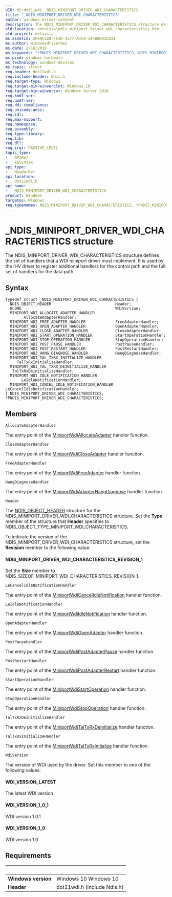 ```yaml
---
UID: NS:dot11wdi._NDIS_MINIPORT_DRIVER_WDI_CHARACTERISTICS
title: "_NDIS_MINIPORT_DRIVER_WDI_CHARACTERISTICS"
author: windows-driver-content
description: The NDIS_MINIPORT_DRIVER_WDI_CHARACTERISTICS structure defines the set of handlers that a WDI miniport driver must implement.
old-location: netvista\ndis_miniport_driver_wdi_characteristics.htm
old-project: netvista
ms.assetid: 2F69C228-FF2D-4277-A4C9-14FBADA1CD31
ms.author: windowsdriverdev
ms.date: 2/16/2018
ms.keywords: "*PNDIS_MINIPORT_DRIVER_WDI_CHARACTERISTICS, NDIS_MINIPORT_DRIVER_WDI_CHARACTERISTICS, NDIS_MINIPORT_DRIVER_WDI_CHARACTERISTICS structure [Network Drivers Starting with Windows Vista], PNDIS_MINIPORT_DRIVER_WDI_CHARACTERISTICS, PNDIS_MINIPORT_DRIVER_WDI_CHARACTERISTICS structure pointer [Network Drivers Starting with Windows Vista], _NDIS_MINIPORT_DRIVER_WDI_CHARACTERISTICS, dot11wdi/NDIS_MINIPORT_DRIVER_WDI_CHARACTERISTICS, dot11wdi/PNDIS_MINIPORT_DRIVER_WDI_CHARACTERISTICS, netvista.ndis_miniport_driver_wdi_characteristics"
ms.prod: windows-hardware
ms.technology: windows-devices
ms.topic: struct
req.header: dot11wdi.h
req.include-header: Ndis.h
req.target-type: Windows
req.target-min-winverclnt: Windows 10
req.target-min-winversvr: Windows Server 2016
req.kmdf-ver: 
req.umdf-ver: 
req.ddi-compliance: 
req.unicode-ansi: 
req.idl: 
req.max-support: 
req.namespace: 
req.assembly: 
req.type-library: 
req.lib: 
req.dll: 
req.irql: PASSIVE_LEVEL
topic_type:
-	APIRef
-	kbSyntax
api_type:
-	HeaderDef
api_location:
-	dot11wdi.h
api_name:
-	NDIS_MINIPORT_DRIVER_WDI_CHARACTERISTICS
product: Windows
targetos: Windows
req.typenames: NDIS_MINIPORT_DRIVER_WDI_CHARACTERISTICS, *PNDIS_MINIPORT_DRIVER_WDI_CHARACTERISTICS
---
```


# _NDIS_MINIPORT_DRIVER_WDI_CHARACTERISTICS structure
The NDIS_MINIPORT_DRIVER_WDI_CHARACTERISTICS structure defines the set of handlers that a WDI miniport driver must implement. It is used by the IHV driver to register additional handlers for the control path and the full set of handlers for the data path.

## Syntax
````
typedef struct _NDIS_MINIPORT_DRIVER_WDI_CHARACTERISTICS {
  NDIS_OBJECT_HEADER                            Header;
  ULONG                                         WdiVersion;
  MINIPORT_WDI_ALLOCATE_ADAPTER_HANDLER         AllocateAdapterHandler;
  MINIPORT_WDI_FREE_ADAPTER_HANDLER             FreeAdapterHandler;
  MINIPORT_WDI_OPEN_ADAPTER_HANDLER             OpenAdapterHandler;
  MINIPORT_WDI_CLOSE_ADAPTER_HANDLER            CloseAdapterHandler;
  MINIPORT_WDI_START_OPERATION_HANDLER          StartOperationHandler;
  MINIPORT_WDI_STOP_OPERATION_HANDLER           StopOperationHandler;
  MINIPORT_WDI_POST_PAUSE_HANDLER               PostPauseHandler;
  MINIPORT_WDI_POST_RESTART_HANDLER             PostRestartHandler;
  MINIPORT_WDI_HANG_DIAGNOSE_HANDLER            HangDiagnoseHandler;
  MINIPORT_WDI_TAL_TXRX_INITIALIZE_HANDLER      TalTxRxInitializeHandler;
  MINIPORT_WDI_TAL_TXRX_DEINITIALIZE_HANDLER    TalTxRxDeinitializeHandler;
  MINIPORT_WDI_IDLE_NOTIFICATION_HANDLER        LeIdleNotificationHandler;
  MINIPORT_WDI_CANCEL_IDLE_NOTIFICATION_HANDLER LeCancelIdleNotificationHandler;
} NDIS_MINIPORT_DRIVER_WDI_CHARACTERISTICS, *PNDIS_MINIPORT_DRIVER_WDI_CHARACTERISTICS;
````

## Members


`AllocateAdapterHandler`

The entry point of the <a href="..\dot11wdi\nc-dot11wdi-miniport_wdi_allocate_adapter.md">MiniportWdiAllocateAdapter</a> handler function.

`CloseAdapterHandler`

The entry point of the <a href="..\dot11wdi\nc-dot11wdi-miniport_wdi_close_adapter.md">MiniportWdiCloseAdapter</a> handler function.

`FreeAdapterHandler`

The entry point of the <a href="..\dot11wdi\nc-dot11wdi-miniport_wdi_free_adapter.md">MiniportWdiFreeAdapter</a> handler function.

`HangDiagnoseHandler`

The entry point of the <a href="..\dot11wdi\nc-dot11wdi-miniport_wdi_adapter_hang_diagnose.md">MiniportWdiAdapterHangDiagnose</a> handler function.

`Header`

The 
     <a href="..\ntddndis\ns-ntddndis-_ndis_object_header.md">NDIS_OBJECT_HEADER</a> structure for the
     NDIS_MINIPORT_DRIVER_WDI_CHARACTERISTICS structure. Set the 
     <b>Type</b> member of the structure that 
     <b>Header</b> specifies to NDIS_OBJECT_TYPE_MINIPORT_WDI_CHARACTERISTICS.
     

To indicate the version of the NDIS_MINIPORT_DRIVER_WDI_CHARACTERISTICS structure, set the 
     <b>Revision</b> member to the following value:





#### NDIS_MINIPORT_DRIVER_WDI_CHARACTERISTICS_REVISION_1

Set the 
        <b>Size</b> member to NDIS_SIZEOF_MINIPORT_WDI_CHARACTERISTICS_REVISION_1.

`LeCancelIdleNotificationHandler`

The entry point of the <a href="..\dot11wdi\nc-dot11wdi-miniport_wdi_cancel_idle_notification.md">MiniportWdiCancelIdleNotification</a> handler function.

`LeIdleNotificationHandler`

The entry point of the <a href="..\dot11wdi\nc-dot11wdi-miniport_wdi_idle_notification.md">MiniportWdiIdleNotification</a> handler function.

`OpenAdapterHandler`

The entry point of the <a href="..\dot11wdi\nc-dot11wdi-miniport_wdi_open_adapter.md">MiniportWdiOpenAdapter</a> handler function.

`PostPauseHandler`

The entry point of the <a href="..\dot11wdi\nc-dot11wdi-miniport_wdi_post_adapter_pause.md">MiniportWdiPostAdapterPause</a> handler function.

`PostRestartHandler`

The entry point of the <a href="..\dot11wdi\nc-dot11wdi-miniport_wdi_post_adapter_restart.md">MiniportWdiPostAdapterRestart</a> handler function.

`StartOperationHandler`

The entry point of the <a href="..\dot11wdi\nc-dot11wdi-miniport_wdi_start_adapter_operation.md">MiniportWdiStartOperation</a> handler function.

`StopOperationHandler`

The entry point of the <a href="..\dot11wdi\nc-dot11wdi-miniport_wdi_stop_adapter_operation.md">MiniportWdiStopOperation</a> handler function.

`TalTxRxDeinitializeHandler`

The entry point of the <a href="..\dot11wdi\nc-dot11wdi-miniport_wdi_tal_txrx_deinitialize.md">MiniportWdiTalTxRxDeinitialize</a> handler function.

`TalTxRxInitializeHandler`

The entry point of the <a href="..\dot11wdi\nc-dot11wdi-miniport_wdi_tal_txrx_initialize.md">MiniportWdiTalTxRxInitialize</a> handler function.

`WdiVersion`

The version of WDI used by the driver. Set this member to one of the following values:





#### WDI_VERSION_LATEST

The latest WDI version



#### WDI_VERSION_1_0_1

WDI version 1.0.1



#### WDI_VERSION_1_0

WDI version 1.0


## Requirements
| &nbsp; | &nbsp; |
| ---- |:---- |
| **Windows version** | Windows 10 Windows 10 |
| **Header** | dot11wdi.h (include Ndis.h) |